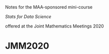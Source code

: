 Notes for the MAA-sponsored mini-course

*Stats for Data Science*

offered at the Joint Mathematics Meetings 2020
# JMM2020
